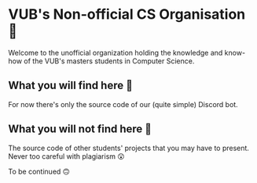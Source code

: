 # VUB's Non-official CS Organisation 💾
Welcome to the unofficial organization holding the knowledge and know-how of the VUB's masters students in Computer Science.

## What you will find here 👀
For now there's only the source code of our (quite simple) Discord bot.

## What you will not find here 🙈
The source code of other students' projects that you may have to present. Never too careful with plagiarism 😲

To be continued 🙃

